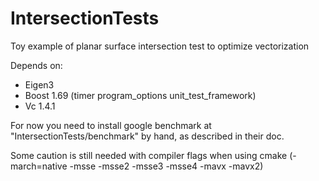 # IntersectionTests
Toy example of planar surface intersection test to optimize vectorization

Depends on:
- Eigen3 
- Boost 1.69 (timer program_options unit_test_framework)
- Vc 1.4.1

For now you need to install google benchmark at "IntersectionTests/benchmark" by
hand, as described in their doc.

Some caution is still needed with compiler flags when using cmake
(-march=native -msse -msse2 -msse3 -msse4 -mavx -mavx2)
